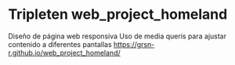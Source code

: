 # Tripleten web_project_homeland
Diseño de página web responsiva
Uso de media queris para ajustar contenido a diferentes pantallas
https://grsn-r.github.io/web_project_homeland/